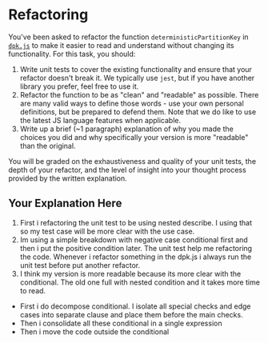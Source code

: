 # Refactoring

You've been asked to refactor the function `deterministicPartitionKey` in [`dpk.js`](dpk.js) to make it easier to read and understand without changing its functionality. For this task, you should:

1. Write unit tests to cover the existing functionality and ensure that your refactor doesn't break it. We typically use `jest`, but if you have another library you prefer, feel free to use it.
2. Refactor the function to be as "clean" and "readable" as possible. There are many valid ways to define those words - use your own personal definitions, but be prepared to defend them. Note that we do like to use the latest JS language features when applicable.
3. Write up a brief (~1 paragraph) explanation of why you made the choices you did and why specifically your version is more "readable" than the original.

You will be graded on the exhaustiveness and quality of your unit tests, the depth of your refactor, and the level of insight into your thought process provided by the written explanation.

## Your Explanation Here
1. First i refactoring the unit test to be using nested describe. I using that so my test case will be more clear with the use case.
2. Im using a simple breakdown with negative case conditional first and then i put the positive condition later. The unit test help me refactoring the code. Whenever i refactor something in the dpk.js i always run the unit test before put another refactor.
3. I think my version is more readable because its more clear with the conditional. The old one full with nested condition and it takes more time to read.
- First i do decompose conditional. I isolate all special checks and edge cases into separate clause and place them before the main checks.
- Then i consolidate all these conditional in a single expression
- Then i move the code outside the conditional

